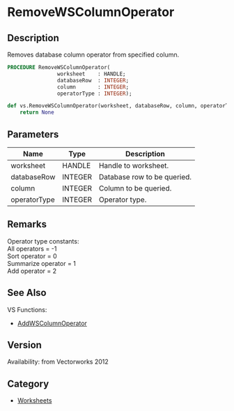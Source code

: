 # RemoveWSColumnOperator

## Description
Removes database column operator from specified column.

```pascal
PROCEDURE RemoveWSColumnOperator(
				worksheet    : HANDLE;
				databaseRow  : INTEGER;
				column       : INTEGER;
				operatorType : INTEGER);
```

```python
def vs.RemoveWSColumnOperator(worksheet, databaseRow, column, operatorType):
    return None
```

## Parameters
|Name|Type|Description|
|---|---|---|
|worksheet|HANDLE|Handle to worksheet.|
|databaseRow|INTEGER|Database row to be queried.|
|column|INTEGER|Column to be queried.|
|operatorType|INTEGER|Operator type.|

## Remarks
Operator type constants:<BR>
All operators = -1<BR>
Sort operator = 0<BR>
Summarize operator = 1<BR>
Add operator = 2

## See Also
VS Functions:
* [AddWSColumnOperator](AddWSColumnOperator.md)

## Version
Availability: from Vectorworks 2012

## Category
* [Worksheets](../Categories/Worksheets.md)
